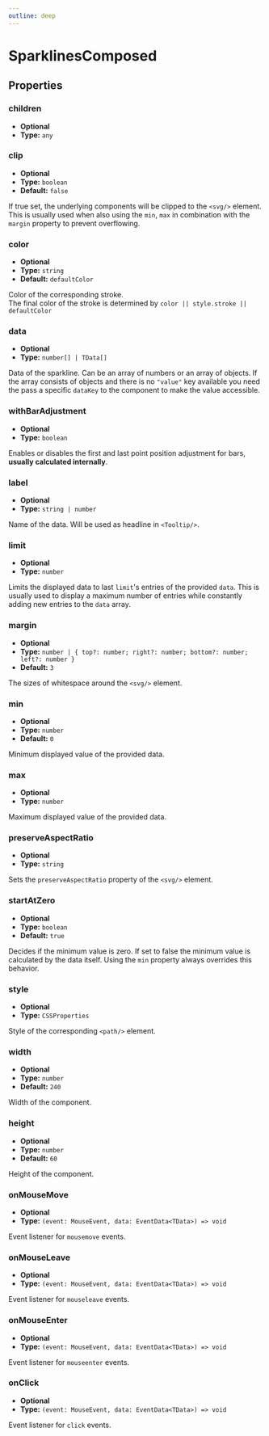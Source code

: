 ```yaml
---
outline: deep
---
```


# SparklinesComposed

## Properties

### children

- **Optional**
- **Type:** `any`

### clip

- **Optional**
- **Type:** `boolean`
- **Default:** `false`

If true set, the underlying components will be clipped to the `<svg/>` element. This is usually used when also using
the `min`, `max` in combination with the `margin` property to prevent overflowing.

### color

- **Optional**
- **Type:** `string`
- **Default:** `defaultColor`

Color of the corresponding stroke.\
The final color of the stroke is determined by `color || style.stroke || defaultColor`

### data

- **Optional**
- **Type:** `number[] | TData[]`

Data of the sparkline. Can be an array of numbers or an array of objects. If the array consists of objects and there is
no `"value"` key available you need the pass a specific `dataKey` to the component to make the value accessible.

### withBarAdjustment

- **Optional**
- **Type:** `boolean`

Enables or disables the first and last point position adjustment for bars, **usually calculated internally**.

### label

- **Optional**
- **Type:** `string | number`

Name of the data. Will be used as headline in `<Tooltip/>`.

### limit

- **Optional**
- **Type:** `number`

Limits the displayed data to last `limit`'s entries of the provided `data`. This is usually used to display a maximum
number of entries while constantly adding new entries to the `data` array.

### margin

- **Optional**
- **Type:** `number | { top?: number; right?: number; bottom?: number; left?: number }`
- **Default:** `3`

The sizes of whitespace around the `<svg/>` element.

### min

- **Optional**
- **Type:** `number`
- **Default:** `0`

Minimum displayed value of the provided data.

### max

- **Optional**
- **Type:** `number`

Maximum displayed value of the provided data.

### preserveAspectRatio

- **Optional**
- **Type:** `string`

Sets the `preserveAspectRatio` property of the `<svg/>` element.

### startAtZero

- **Optional**
- **Type:** `boolean`
- **Default:** `true`

Decides if the minimum value is zero. If set to false the minimum value is calculated by the data itself. Using the `min`
property always overrides this behavior.

### style

- **Optional**
- **Type:** `CSSProperties`

Style of the corresponding `<path/>` element.

### width

- **Optional**
- **Type:** `number`
- **Default:** `240`

Width of the component.

### height

- **Optional**
- **Type:** `number`
- **Default:** `60`

Height of the component.

### onMouseMove

- **Optional**
- **Type:** `(event: MouseEvent, data: EventData<TData>) => void`

Event listener for `mousemove` events.

### onMouseLeave

- **Optional**
- **Type:** `(event: MouseEvent, data: EventData<TData>) => void`

Event listener for `mouseleave` events.

### onMouseEnter

- **Optional**
- **Type:** `(event: MouseEvent, data: EventData<TData>) => void`

Event listener for `mouseenter` events.

### onClick

- **Optional**
- **Type:** `(event: MouseEvent, data: EventData<TData>) => void`

Event listener for `click` events.